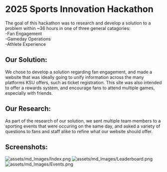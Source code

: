# 2025 Sports Innovation Hackathon
The goal of this hackathon was to research and develop a solution to a problem within ~36 hours in one of three general catagories: <br>
-Fan Engagement <br>
-Gameday Operations <br>
-Athlete Experience <br>

## Our Solution:
We chose to develop a solution regarding fan engagement, and made a website that was ideally going to unify information across the many platforms KSU offers, such as ticket registration. This site was also intended to offer a rewards system, and encourage fans to attend multiple games, especially with friends. <br>

## Our Research: 
As part of the research of our solution, we sent multiple team members to a sporting events that were occuring on the same day, and asked a variety of questions to fans and staff alike to refine what our website should offer.

## Screenshots:
![assets/md_Images/Index.png](assets/md_Images/index.png)
![assets/md_Images/Leaderboard.png](assets/md_Images/Leaderboard.png)
![assets/md_Images/Events.png](assets/md_Images/Events.png)